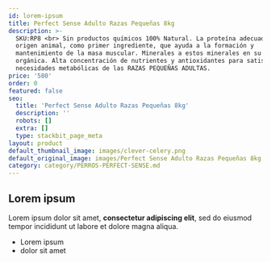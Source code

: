 ```yaml
---
id: lorem-ipsum
title: Perfect Sense Adulto Razas Pequeñas 8kg
description: >-
  SKU:RP8 <br> Sin productos químicos 100% Natural. La proteína adecuada de
  origen animal, como primer ingrediente, que ayuda a la formación y
  mantenimiento de la masa muscular. Minerales a estos minerales en su forma
  orgánica. Alta concentración de nutrientes y antioxidantes para satisfacer las
  necesidades metabólicas de las RAZAS PEQUEÑAS ADULTAS.
price: '580'
order: 0
featured: false
seo:
  title: 'Perfect Sense Adulto Razas Pequeñas 8kg'
  description: ''
  robots: []
  extra: []
  type: stackbit_page_meta
layout: product
default_thumbnail_image: images/clever-celery.png
default_original_image: images/Perfect Sense Adulto Razas Pequeñas 8kg.png
category: category/PERROS-PERFECT-SENSE.md
---
```

## Lorem ipsum

Lorem ipsum dolor sit amet, **consectetur adipiscing elit**, sed do eiusmod tempor incididunt ut labore et dolore magna aliqua.

- Lorem ipsum
- dolor sit amet